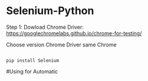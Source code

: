 # Selenium-Python
Step 1: Dowload Chrome Driver: https://googlechromelabs.github.io/chrome-for-testing/

Choose version Chrome Driver same Chrome

<pre><code class="language-javascript">
pip install Selenium
</code></pre>



#Using for Automatic
